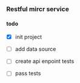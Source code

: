 ### Restful mircr service

#### todo
- [x] init project
- [ ] add data source
- [ ] create api enpoint tests
- [ ] pass tests



